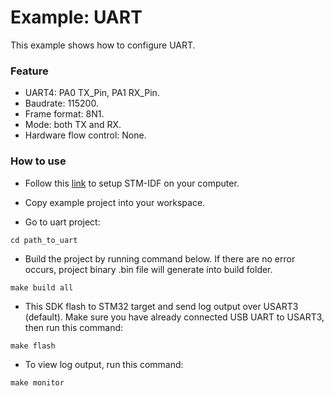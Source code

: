 # Example: UART

This example shows how to configure UART.

### Feature

 - UART4: PA0 TX_Pin, PA1 RX_Pin.
 - Baudrate: 115200.
 - Frame format: 8N1.
 - Mode: both TX and RX.
 - Hardware flow control: None.

### How to use

- Follow this [link](https://github.com/thanhphong98/stm-idf) to setup STM-IDF on your computer.

- Copy example project into your workspace.
- Go to uart project:

```
cd path_to_uart
```

- Build the project by running command below. If there are no error occurs, project binary .bin file will generate into build folder.

```
make build all
```

- This SDK flash to STM32 target and send log output over USART3 (default). Make sure you have already connected  USB UART to USART3, then run this command:

```
make flash
```

- To view log output, run this command:

```
make monitor
```

